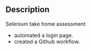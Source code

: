 
## Description

Selenium take home assessment 

- automated a login page.
- created a Github workflow.


